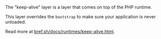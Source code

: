 The "keep-alive" layer is a layer that comes on top of the PHP runtime.

This layer overrides the `bootstrap` to make sure your application is never unloaded.

Read more at [bref.sh/docs/runtimes/keep-alive.html](https://bref.sh/docs/runtimes/keep-alive.html).
